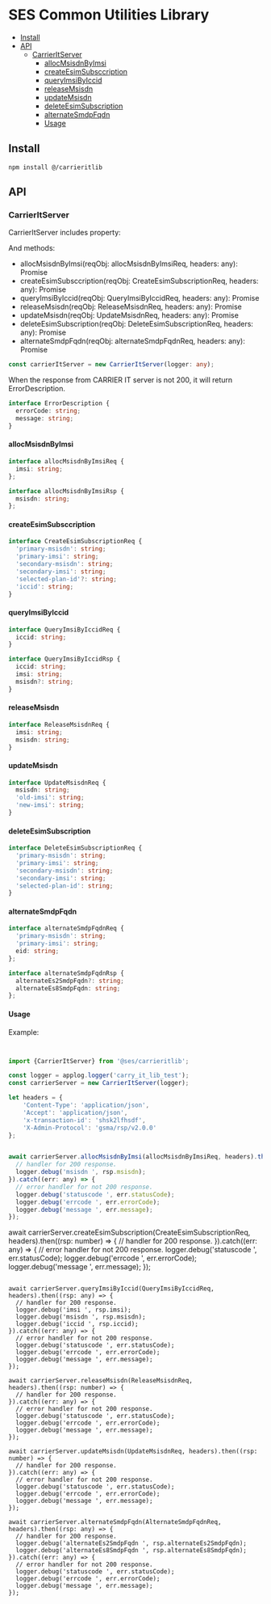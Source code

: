 # SES Common Utilities Library

<!-- START doctoc generated TOC please keep comment here to allow auto update -->
<!-- DON'T EDIT THIS SECTION, INSTEAD RE-RUN doctoc TO UPDATE -->


- [Install](#install)
- [API](#api)
  - [CarrierItServer](#carrieritserver)
    - [allocMsisdnByImsi](#allocmsisdnbyimsi)
    - [createEsimSubsccription](#createesimsubscription)
    - [queryImsiByIccid](#queryimsibyiccid)
    - [releaseMsisdn](#releasemisdn)
    - [updateMsisdn](#updatemsisdn)
    - [deleteEsimSubscription](#deleteesimsubscription)
    - [alternateSmdpFqdn](#alternatesmdpfqdn)
    - [Usage](#usage)

<!-- END doctoc generated TOC please keep comment here to allow auto update -->

## Install

```
npm install @/carrieritlib
```

## API

### CarrierItServer

CarrierItServer includes property:

And methods:
- allocMsisdnByImsi(reqObj: allocMsisdnByImsiReq, headers: any): Promise <allocMsisdnByImsiRsp>
- createEsimSubsccription(reqObj: CreateEsimSubscriptionReq, headers: any): Promise<number>
- queryImsiByIccid(reqObj: QueryImsiByIccidReq, headers: any): Promise <QueryImsiByIccidRsp>
- releaseMsisdn(reqObj: ReleaseMsisdnReq, headers: any): Promise<number>
- updateMsisdn(reqObj: UpdateMsisdnReq, headers: any): Promise<number>
- deleteEsimSubscription(reqObj: DeleteEsimSubscriptionReq, headers: any): Promise<number>
- alternateSmdpFqdn(reqObj: alternateSmdpFqdnReq, headers: any): Promise<alternateSmdpFqdnRsp>

```typescript
const carrierItServer = new CarrierItServer(logger: any);
```

When the response from CARRIER IT server is not 200, it will return ErrorDescription.

```typescript
interface ErrorDescription {
  errorCode: string;
  message: string;
}
```

#### allocMsisdnByImsi

```typescript
interface allocMsisdnByImsiReq {
  imsi: string;
};

interface allocMsisdnByImsiRsp {
  msisdn: string;
};
```

#### createEsimSubsccription

```typescript
interface CreateEsimSubscriptionReq {
  'primary-msisdn': string;
  'primary-imsi': string;
  'secondary-msisdn': string;
  'secondary-imsi': string;
  'selected-plan-id'?: string;
  'iccid': string;
}
```

#### queryImsiByIccid

```typescript
interface QueryImsiByIccidReq {
  iccid: string;
}

interface QueryImsiByIccidRsp {
  iccid: string;
  imsi: string;
  msisdn?: string;
}
```

#### releaseMsisdn

```typescript
interface ReleaseMsisdnReq {
  imsi: string;
  msisdn: string;
}

```
#### updateMsisdn

```typescript
interface UpdateMsisdnReq {
  msisdn: string;
  'old-imsi': string;
  'new-imsi': string;
}

```

#### deleteEsimSubscription

```typescript
interface DeleteEsimSubscriptionReq {
  'primary-msisdn': string;
  'primary-imsi': string;
  'secondary-msisdn': string;
  'secondary-imsi': string;
  'selected-plan-id': string;
}

```

#### alternateSmdpFqdn

```typescript
interface alternateSmdpFqdnReq {
  'primary-msisdn': string;
  'primary-imsi': string;
  eid: string;
};

interface alternateSmdpFqdnRsp {
  alternateEs2SmdpFqdn?: string;
  alternateEs8SmdpFqdn: string;
};

```


#### Usage

Example:

```js


import {CarrierItServer} from '@ses/carrieritlib';

const logger = applog.logger('carry_it_lib_test');
const carrierServer = new CarrierItServer(logger);

let headers = {
    'Content-Type': 'application/json',
    'Accept': 'application/json',
    'x-transaction-id': 'shsk2lfhsdf',
    'X-Admin-Protocol': 'gsma/rsp/v2.0.0'
};


await carrierServer.allocMsisdnByImsi(allocMsisdnByImsiReq, headers).then((rsp: any) => {
  // handler for 200 response.
  logger.debug('msisdn ', rsp.msisdn);
}).catch((err: any) => {
  // error handler for not 200 response.
  logger.debug('statuscode ', err.statusCode);
  logger.debug('errcode ', err.errorCode);
  logger.debug('message ', err.message);
});

```

await carrierServer.createEsimSubscription(CreateEsimSubscriptionReq, headers).then((rsp: number) => {
  // handler for 200 response.
}).catch((err: any) => {
  // error handler for not 200 response.
  logger.debug('statuscode ', err.statusCode);
  logger.debug('errcode ', err.errorCode);
  logger.debug('message ', err.message);
});

```

await carrierServer.queryImsiByIccid(QueryImsiByIccidReq, headers).then((rsp: any) => {
  // handler for 200 response.
  logger.debug('imsi ', rsp.imsi);
  logger.debug('msisdn ', rsp.msisdn);
  logger.debug('iccid ', rsp.iccid);
}).catch((err: any) => {
  // error handler for not 200 response.
  logger.debug('statuscode ', err.statusCode);
  logger.debug('errcode ', err.errorCode);
  logger.debug('message ', err.message);
});

await carrierServer.releaseMsisdn(ReleaseMsisdnReq, headers).then((rsp: number) => {
  // handler for 200 response.
}).catch((err: any) => {
  // error handler for not 200 response.
  logger.debug('statuscode ', err.statusCode);
  logger.debug('errcode ', err.errorCode);
  logger.debug('message ', err.message);
});

await carrierServer.updateMsisdn(UpdateMsisdnReq, headers).then((rsp: number) => {
  // handler for 200 response.
}).catch((err: any) => {
  // error handler for not 200 response.
  logger.debug('statuscode ', err.statusCode);
  logger.debug('errcode ', err.errorCode);
  logger.debug('message ', err.message);
});

await carrierServer.alternateSmdpFqdn(AlternateSmdpFqdnReq, headers).then((rsp: any) => {
  // handler for 200 response.
  logger.debug('alternateEs2SmdpFqdn ', rsp.alternateEs2SmdpFqdn);
  logger.debug('alternateEs8SmdpFqdn ', rsp.alternateEs8SmdpFqdn);
}).catch((err: any) => {
  // error handler for not 200 response.
  logger.debug('statuscode ', err.statusCode);
  logger.debug('errcode ', err.errorCode);
  logger.debug('message ', err.message);
});


```
